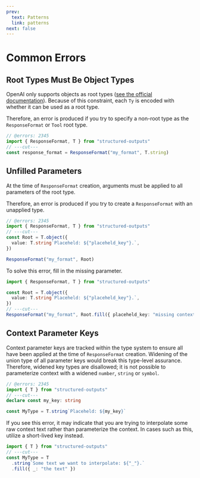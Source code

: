 ```yaml
---
prev:
  text: Patterns
  link: patterns
next: false
---
```


# Common Errors

## Root Types Must Be Object Types

OpenAI only supports objects as root types
([see the official documentation](https://platform.openai.com/docs/guides/structured-outputs#root-objects-must-not-be-anyof)).
Because of this constraint, each `Ty` is encoded with whether it can be used as a root type.

Therefore, an error is produced if you try to specify a non-root type as the `ResponseFormat` or
`Tool` root type.

```ts twoslash
// @errors: 2345
import { ResponseFormat, T } from "structured-outputs"
// ---cut---
const response_format = ResponseFormat("my_format", T.string)
```

## Unfilled Parameters

At the time of `ResponseFormat` creation, arguments must be applied to all parameters of the root
type.

Therefore, an error is produced if you try to create a `ResponseFormat` with an unapplied type.

```ts twoslash
// @errors: 2345
import { ResponseFormat, T } from "structured-outputs"
// ---cut---
const Root = T.object({
  value: T.string`Placeheld: ${"placeheld_key"}.`,
})

ResponseFormat("my_format", Root)
```

To solve this error, fill in the missing parameter.

```ts twoslash
import { ResponseFormat, T } from "structured-outputs"

const Root = T.object({
  value: T.string`Placeheld: ${"placeheld_key"}.`,
})
// ---cut---
ResponseFormat("my_format", Root.fill({ placeheld_key: "missing context" }))
```

## Context Parameter Keys

Context parameter keys are tracked within the type system to ensure all have been applied at the
time of `ResponseFormat` creation. Widening of the union type of all parameter keys would break this
type-level assurance. Therefore, widened key types are disallowed; it is not possible to
parameterize context with a widened `number`, `string` or `symbol`.

```ts twoslash
// @errors: 2345
import { T } from "structured-outputs"
// ---cut---
declare const my_key: string

const MyType = T.string`Placeheld: ${my_key}`
```

If you see this error, it may indicate that you are trying to interpolate some raw context text
rather than parameterize the context. In cases such as this, utilize a short-lived key instead.

```ts twoslash
import { T } from "structured-outputs"
// ---cut---
const MyType = T
  .string`Some text we want to interpolate: ${"_"}.`
  .fill({ _: "the text" })
```
